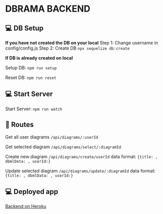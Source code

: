 # DBRAMA BACKEND

## 💻 DB Setup

**If you have not created the DB on your local**
Step 1: Change username in config/config.js
Step 2: Create DB
`npx sequelize db:create`

**If DB is already created on local**

Setup DB:
`npm run setup`

Reset DB:
`npm run reset`

## 💻 Start Server

Start Server:
`npm run watch`

## 🔗 Routes

Get all user diagrams
`/api/diagrams/:userId`

Get selected diagram
`/api/diagrams/select/:diagramId`

Create new diagram
`/api/diagrams/create/userId`
data format: `{title: , dbmlData: , userId:}`

Update selected diagram
`/api/diagrams/update/:diagramId`
data format: `{title: , dbmlData: , userId:}`

## 💻 Deployed app

<!-- prettier-ignore -->
<a href="https://aqueous-cliffs-04831.herokuapp.com/" target="_blank">Backend on Heroku</a>
